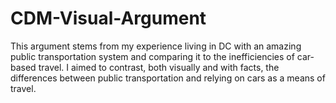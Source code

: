 # CDM-Visual-Argument
This argument stems from my experience living in DC with an amazing public transportation system and comparing it to the inefficiencies of car-based travel. I aimed to contrast, both visually and with facts, the differences between public transportation and relying on cars as a means of travel.
